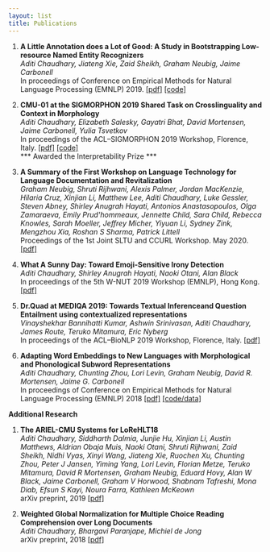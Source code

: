 ```yaml
---
layout: list
title: Publications
---
```


1. __A Little Annotation does a Lot of Good: A Study in Bootstrapping Low-resource Named Entity Recognizers__ <br>
  *Aditi Chaudhary, Jiateng Xie, Zaid Sheikh, Graham Neubig, Jaime Carbonell* <br>
  In proceedings of Conference on Empirical Methods for Natural Language Processing (EMNLP) 2019. [[pdf]](https://arxiv.org/abs/1908.08983) [[code]](https://github.com/Aditi138/EntityTargetedActiveLearning)

2. __CMU-01 at the SIGMORPHON 2019 Shared Task on Crosslinguality and Context in Morphology__ <br>
   *Aditi Chaudhary, Elizabeth Salesky, Gayatri Bhat, David Mortensen, Jaime Carbonell, Yulia Tsvetkov* <br>
   In proceedings of the ACL–SIGMORPHON 2019 Workshop, Florence, Italy. [[pdf]](https://arxiv.org/abs/1907.10129) [[code]](https://github.com/Aditi138/MorphologicalAnalysis) <br>
   *** Awarded the Interpretability Prize ***

3. __A Summary of the First Workshop on Language Technology for Language Documentation and Revitalization__ <br>
     *Graham Neubig, Shruti Rijhwani, Alexis Palmer, Jordan MacKenzie, Hilaria Cruz, Xinjian Li, Matthew Lee, Aditi Chaudhary, Luke Gessler, Steven Abney, Shirley Anugrah Hayati, Antonios Anastasopoulos, Olga Zamaraeva, Emily Prud'hommeaux, Jennette Child, Sara Child, Rebecca Knowles, Sarah Moeller, Jeffrey Micher, Yiyuan Li, Sydney Zink, Mengzhou Xia, Roshan S Sharma, Patrick Littell* <br>
     Proceedings of the 1st Joint SLTU and CCURL Workshop. May 2020. [[pdf]](https://arxiv.org/abs/2004.13203)
     
4. __What A Sunny Day: Toward Emoji-Sensitive Irony Detection__ <br>
     *Aditi Chaudhary, Shirley Anugrah Hayati, Naoki Otani, Alan Black* <br>
     In proceedings of the 5th W-NUT 2019 Workshop (EMNLP), Hong Kong. [[pdf]](https://www.aclweb.org/anthology/D19-55.pdf#page=232)
 
   
5. __Dr.Quad at MEDIQA 2019: Towards Textual Inferenceand Question Entailment using contextualized representations__ <br>
   *Vinayshekhar Bannihatti Kumar, Ashwin Srinivasan, Aditi Chaudhary, James Route, Teruko Mitamura, Eric Nyberg* <br>
   In proceedings of the ACL–BioNLP 2019 Workshop, Florence, Italy. [[pdf]](http://arxiv.org/abs/1907.10136)

6. __Adapting Word Embeddings to New Languages with Morphological and Phonological Subword Representations__ <br>
   *Aditi Chaudhary, Chunting Zhou, Lori Levin, Graham Neubig, David R. Mortensen, Jaime G. Carbonell* <br>
   In proceedings of Conference on Empirical Methods for Natural Language Processing (EMNLP) 2018 [[pdf]](https://arxiv.org/abs/1808.09500) [[code/data]](https://github.com/Aditi138/Embeddings) 

__Additional Research__

1. __The ARIEL-CMU Systems for LoReHLT18__ <br>
    *Aditi Chaudhary, Siddharth Dalmia, Junjie Hu, Xinjian Li, Austin Matthews, Aldrian Obaja Muis, Naoki Otani, Shruti Rijhwani, Zaid Sheikh, Nidhi Vyas, Xinyi Wang, Jiateng Xie, Ruochen Xu, Chunting Zhou, Peter J Jansen, Yiming Yang, Lori Levin, Florian Metze, Teruko Mitamura, David R Mortensen, Graham Neubig, Eduard Hovy, Alan W Black, Jaime Carbonell, Graham V Horwood, Shabnam Tafreshi, Mona Diab, Efsun S Kayi, Noura Farra, Kathleen McKeown*<br>
    arXiv preprint, 2019 [[pdf]](https://arxiv.org/pdf/1902.08899.pdf)
   
2. __Weighted Global Normalization for Multiple Choice Reading Comprehension over Long Documents__<br>
  *Aditi Chaudhary, Bhargavi Paranjape, Michiel de Jong*<br>
   arXiv preprint, 2018 [[pdf]](https://arxiv.org/pdf/1812.02253.pdf)
